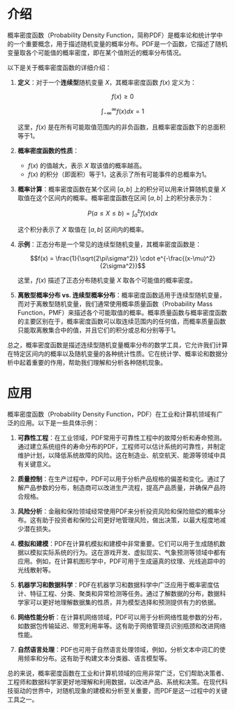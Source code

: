 # 介绍

概率密度函数（Probability Density Function，简称PDF）是概率论和统计学中的一个重要概念，用于描述随机变量的概率分布。PDF是一个函数，它描述了随机变量取各个可能值的概率密度，即在某个值附近的概率分布情况。

以下是关于概率密度函数的详细介绍：

1. **定义**：对于一个**连续型**随机变量 $X$，其概率密度函数 $f(x)$ 定义为：

   $$f(x) \geq 0$$
   
   $$\int_{-\infty}^{\infty} f(x) dx = 1$$

   这里，$f(x)$ 是在所有可能取值范围内的非负函数，且概率密度函数下的总面积等于1。

2. **概率密度函数的性质**：

   - $f(x)$ 的值越大，表示 $X$ 取该值的概率越高。
   - $f(x)$ 的积分（即面积）等于1，这表示了所有可能事件的总概率为1。

3. **概率计算**：概率密度函数在某个区间 $[a, b]$ 上的积分可以用来计算随机变量 $X$ 取值在这个区间内的概率。概率密度函数在区间 $[a, b]$ 上的积分表示为：

   $$P(a \leq X \leq b) = \int_{a}^{b} f(x) dx$$

   这个积分表示了 $X$ 取值在 $[a, b]$ 区间内的概率。

4. **示例**：正态分布是一个常见的连续型随机变量，其概率密度函数是：

   $$f(x) = \frac{1}{\sqrt{2\pi\sigma^2}} \cdot e^{-\frac{(x-\mu)^2}{2\sigma^2}}$$

   这里，$f(x)$ 描述了正态分布随机变量 $X$ 取各个可能值的概率密度。

5. **离散型概率分布 vs. 连续型概率分布**：概率密度函数适用于连续型随机变量，而对于离散型随机变量，我们通常使用概率质量函数（Probability Mass Function，PMF）来描述各个可能取值的概率。概率质量函数与概率密度函数的主要区别在于，概率密度函数可以取连续范围内的任何值，而概率质量函数只能取离散集合中的值，并且它们的积分或总和分别等于1。

总之，概率密度函数是描述连续型随机变量概率分布的数学工具，它允许我们计算在特定区间内的概率以及随机变量的各种统计性质。它在统计学、概率论和数据分析中起着重要的作用，帮助我们理解和分析各种随机现象。

# 应用
概率密度函数（Probability Density Function，PDF）在工业和计算机领域有广泛的应用。以下是一些具体示例：

1. **可靠性工程**：在工业领域，PDF常用于可靠性工程中的故障分析和寿命预测。通过建立系统组件的寿命分布的PDF，工程师可以估计系统的可靠性，并制定维护计划，以降低系统故障的风险。这在制造业、航空航天、能源等领域中具有关键意义。

2. **质量控制**：在生产过程中，PDF可以用于分析产品规格的偏差和变化。通过了解产品参数的分布，制造商可以改进生产流程，提高产品质量，并确保产品符合规格。

3. **风险分析**：金融和保险领域经常使用PDF来分析投资风险和保险赔偿的概率分布。这有助于投资者和保险公司更好地管理风险，做出决策，以最大程度地减少潜在损失。

4. **模拟和建模**：PDF在计算机模拟和建模中非常重要。它们可以用于生成随机数据以模拟实际系统的行为。这在游戏开发、虚拟现实、气象预测等领域中都有应用。例如，在计算机图形学中，PDF可用于生成逼真的纹理、光线追踪中的光线散射等。

5. **机器学习和数据科学**：PDF在机器学习和数据科学中广泛应用于概率密度估计、特征工程、分类、聚类和异常检测等任务。通过了解数据的分布，数据科学家可以更好地理解数据集的性质，并为模型选择和预测提供有力的依据。

6. **网络性能分析**：在计算机网络领域，PDF可以用于分析网络性能参数的分布，如数据包传输延迟、带宽利用率等。这有助于网络管理员识别瓶颈和改进网络性能。

7. **自然语言处理**：PDF也可用于自然语言处理领域，例如，分析文本中词汇的使用频率和分布。这有助于构建文本分类器、语言模型等。

总的来说，概率密度函数在工业和计算机领域的应用非常广泛，它们帮助决策者、工程师和数据科学家更好地理解和利用数据，以改进产品、系统和决策。在现代科技驱动的世界中，对随机现象的建模和分析至关重要，而PDF是这一过程中的关键工具之一。
